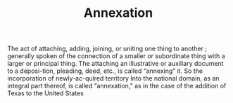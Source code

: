 ---
title: Annexation
permalink: "/definitions/annexation.html"
body: The act of attaching, adding, joining, or uniting one thing to another ; generally
  spoken of the connection of a smaller or subordinate thing with a larger or principal
  thing. The attaching an illustrative or auxiliary document to a deposi-tion, pleading,
  deed, etc., is called “annexing” it. So the incorporation of newly-ac-qulred territory
  Into the national domain, as an integral part thereof, is called “annexation,” as
  in the case of the addition of Texas to the United States
published_at: '2018-07-07'
layout: post
---